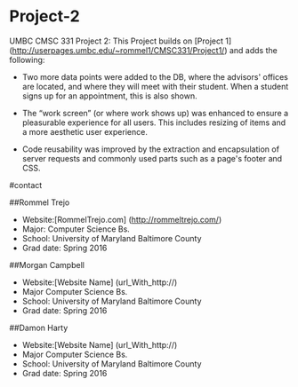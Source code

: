 # Project-2
UMBC CMSC 331 Project 2: This Project builds on [Project 1] (http://userpages.umbc.edu/~rommel1/CMSC331/Project1/) and adds the following:

  * Two more data points were added to the DB, where the advisors' offices are located, and where they will meet with their student. When a student signs up for an appointment, this is also shown.



* The “work screen” (or where work shows up) was enhanced to ensure a pleasurable experience for all users. This includes resizing of items and a more aesthetic user experience.



* Code reusability was improved by the extraction and encapsulation of server requests and commonly used parts such as a page's footer and CSS.


#contact
  
##Rommel Trejo
  
  * Website:[RommelTrejo.com] (http://rommeltrejo.com/)
  * Major: Computer Science Bs.
  * School: University of Maryland Baltimore County
  * Grad date: Spring 2016

##Morgan Campbell

  
  * Website:[Website Name] (url_With_http://)
  * Major Computer Science Bs.
  * School: University of Maryland Baltimore County
  * Grad date: Spring 2016


##Damon Harty

  

  * Website:[Website Name] (url_With_http://)
  * Major Computer Science Bs.
  * School: University of Maryland Baltimore County
  * Grad date: Spring 2016

